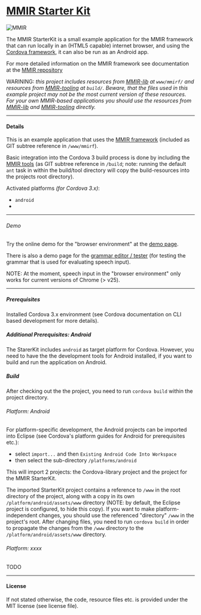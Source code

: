 [MMIR Starter Kit][0]
===========

![MMIR](https://github.com/mmig/mmir-starter-kit/blob/master/platforms/android/res/drawable-xhdpi/icon.png "MMIR logo")

The MMIR StarterKit is a small example application for the MMIR framework that can run locally in an (HTML5 capable)
internet browser, and using the [Cordova framework][1], it can also be run as an Android app.

For more detailed information on the MMIR framework see documentation at the [MMIR repository][8]

WARINING: _this project includes resources from [MMIR-lib][4] at `www/mmirf/` and
          resources from [MMIR-tooling][5] at `build/`. Beware, that the files used in this
          example project may not be the most current version of these resources.
          For your own MMIR-based applications you should use the resources from
          [MMIR-lib][4] and [MMIR-tooling][5] directly._

----

#### Details

This is an example application that uses the [MMIR framework][4] (included as GIT subtree reference in ```/www/mmirf```).

Basic integration into the Cordova 3 build process is done by including the [MMIR tools][5]
(as GIT subtree reference in ```/build```; note: running the default ```ant``` task in within the build/tool directory will
copy the build-resources into the projects root directory).

Activated platforms _(for Cordova 3.x)_:
 * `android`
 * 

----

###### Demo

Try the online demo for the "browser environment" at the [demo page][9].

There is also a demo page for the [grammar editor / tester][10] (for testing the grammar that is used for evaluating speech input).

NOTE: At the moment, speech input in the "browser environment" only works for current versions of Chrome (> v25).


----

##### Prerequisites

Installed Cordova 3.x environment (see Cordova documentation on CLI based development for more details).

##### Additional Prerequisites: Android

The StarerKit includes `android` as target platform for Cordova. However, you need to have the the 
development tools for Android installed, if you want to build and run the application on Android.

##### Build

After checking out the the project, you need to run ```cordova build``` within the project directory. 


###### Platform: Android

For platform-specific development, the Android projects can be imported into Eclipse (see
Cordova's platform guides for Android for prerequisites etc.):

 * select ```import...``` and then ```Existing Android Code Into Workspace```
 * then select the sub-directory ```/platforms/android```

This will import 2 projects: the Cordova-library project and the project for the MMIR StarterKit.

The imported StarterKit project contains a reference to ```/www``` in the root directory of the project,
along with a copy in its own ```/platform/android/assets/www``` directory (NOTE: by default, the Eclipse 
project is configured, to hide this copy).
If you want to make platform-independent changes, you should use the referenced "directory" ```/www```
in the project's root.
After changing files, you need to run ```cordova build``` in order to propagate the changes
from the ```/www``` directory to the ```/platform/android/assets/www``` directory.


###### Platform: xxxx

TODO

----

#### License
If not stated otherwise, the code, resource files etc. is provided under the MIT license (see license file).

 [0]: https://github.com/mmig/mmir-starter-kit
 [1]: http://cordova.apache.org/
 [4]: https://github.com/mmig/mmir-lib
 [5]: https://github.com/mmig/mmir-tooling
 [6]: https://github.com/mmig/mmir-plugin-scionqueue
 [8]: https://github.com/mmig/mmir
 [9]: http://mmig.github.io/mmir-starter-kit/www
[10]: http://mmig.github.io/mmir-starter-kit/www/testSemanticInterpreter.html